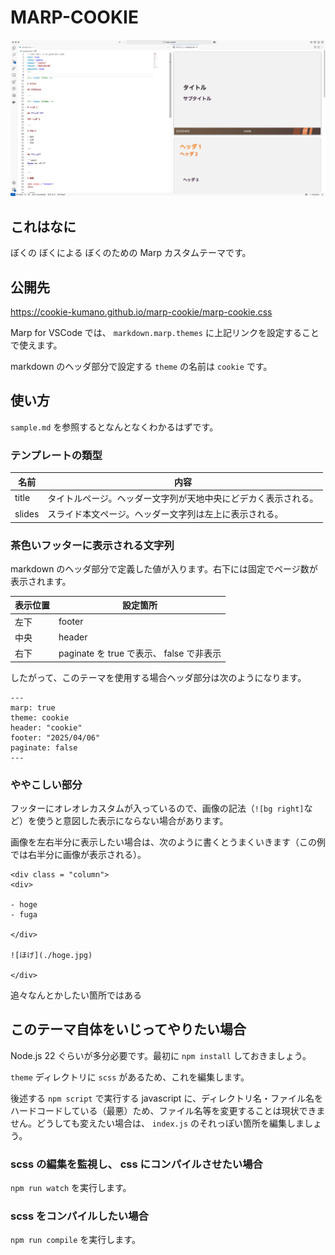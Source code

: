# MARP-COOKIE

![screenshot](./readme_screnshot.jpg)

## これはなに

ぼくの ぼくによる ぼくのための Marp カスタムテーマです。

## 公開先

<https://cookie-kumano.github.io/marp-cookie/marp-cookie.css>

Marp for VSCode では、 `markdown.marp.themes` に上記リンクを設定することで使えます。

markdown のヘッダ部分で設定する `theme` の名前は `cookie` です。

## 使い方

`sample.md` を参照するとなんとなくわかるはずです。

### テンプレートの類型

| 名前   | 内容                                                           |
| ------ | -------------------------------------------------------------- |
| title  | タイトルページ。ヘッダー文字列が天地中央にどデカく表示される。 |
| slides | スライド本文ページ。ヘッダー文字列は左上に表示される。         |

### 茶色いフッターに表示される文字列

markdown のヘッダ部分で定義した値が入ります。右下には固定でページ数が表示されます。

| 表示位置 | 設定箇所                                 |
| -------- | ---------------------------------------- |
| 左下     | footer                                   |
| 中央     | header                                   |
| 右下     | paginate を true で表示、 false で非表示 |

したがって、このテーマを使用する場合ヘッダ部分は次のようになります。

```
---
marp: true
theme: cookie
header: "cookie"
footer: "2025/04/06"
paginate: false
---
```

### ややこしい部分

フッターにオレオレカスタムが入っているので、画像の記法（`![bg right]`など）を使うと意図した表示にならない場合があります。

画像を左右半分に表示したい場合は、次のように書くとうまくいきます（この例では右半分に画像が表示される）。

```
<div class = "column">
<div>

- hoge
- fuga

</div>

![ほげ](./hoge.jpg)

</div>
```

追々なんとかしたい箇所ではある

## このテーマ自体をいじってやりたい場合

Node.js 22 ぐらいが多分必要です。最初に `npm install` しておきましょう。

`theme` ディレクトリに `scss` があるため、これを編集します。

後述する `npm script` で実行する javascript に、ディレクトリ名・ファイル名をハードコードしている（最悪）ため、ファイル名等を変更することは現状できません。どうしても変えたい場合は、 `index.js` のそれっぽい箇所を編集しましょう。

### scss の編集を監視し、 css にコンパイルさせたい場合

`npm run watch` を実行します。

### scss をコンパイルしたい場合

`npm run compile` を実行します。
